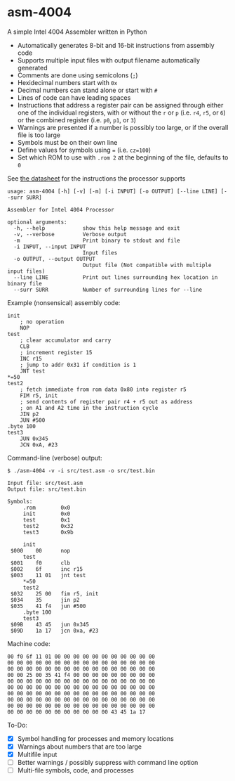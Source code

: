 # asm-4004

A simple Intel 4004 Assembler written in Python

- Automatically generates 8-bit and 16-bit instructions from assembly code
- Supports multiple input files with output filename automatically generated
- Comments are done using semicolons (`;`)
- Hexidecimal numbers start with `0x`
- Decimal numbers can stand alone or start with `#`
- Lines of code can have leading spaces
- Instructions that address a register pair can be assigned through either one of the individual registers, with or without the `r` or `p` (i.e. `r4`, `r5`, or `6`) or the combined register (i.e. `p0`, `p1`, or `3`)
- Warnings are presented if a number is possibly too large, or if the overall file is too large
- Symbols must be on their own line
- Define values for symbols using `=` (i.e. `cz=100`)
- Set which ROM to use with `.rom 2` at the beginning of the file, defaults to `0`

See [the datasheet](../docs/4004_datasheet.md) for the instructions the processor supports

```
usage: asm-4004 [-h] [-v] [-m] [-i INPUT] [-o OUTPUT] [--line LINE] [--surr SURR]

Assembler for Intel 4004 Processor

optional arguments:
  -h, --help            show this help message and exit
  -v, --verbose         Verbose output
  -m                    Print binary to stdout and file
  -i INPUT, --input INPUT
                        Input files
  -o OUTPUT, --output OUTPUT
                        Output file (Not compatible with multiple input files)
  --line LINE           Print out lines surrounding hex location in binary file
  --surr SURR           Number of surrounding lines for --line
```

Example (nonsensical) assembly code:
```
init
    ; no operation
    NOP
test
    ; clear accumulator and carry
    CLB
    ; increment register 15
    INC r15
    ; jump to addr 0x31 if condition is 1
    JNT test
*=50
test2
    ; fetch immediate from rom data 0x80 into register r5
    FIM r5, init
    ; send contents of register pair r4 + r5 out as address
    ; on A1 and A2 time in the instruction cycle
    JIN p2
    JUN #500
.byte 100
test3
    JUN 0x345
    JCN 0xA, #23
```

Command-line (verbose) output:
```
$ ./asm-4004 -v -i src/test.asm -o src/test.bin

Input file: src/test.asm
Output file: src/test.bin

Symbols:
	 .rom 		 0x0
	 init 		 0x0
	 test 		 0x1
	 test2 		 0x32
	 test3 		 0x9b

	 init
 $000 	 00 	 nop
	 test
 $001 	 f0 	 clb
 $002 	 6f 	 inc r15
 $003 	 11 01 	 jnt test
	 *=50
	 test2
 $032 	 25 00 	 fim r5, init
 $034 	 35 	 jin p2
 $035 	 41 f4 	 jun #500
	 .byte 100
	 test3
 $09B 	 43 45 	 jun 0x345
 $09D 	 1a 17 	 jcn 0xa, #23

```

Machine code:
```
00 f0 6f 11 01 00 00 00 00 00 00 00 00 00 00 00
00 00 00 00 00 00 00 00 00 00 00 00 00 00 00 00
00 00 00 00 00 00 00 00 00 00 00 00 00 00 00 00
00 00 25 00 35 41 f4 00 00 00 00 00 00 00 00 00
00 00 00 00 00 00 00 00 00 00 00 00 00 00 00 00
00 00 00 00 00 00 00 00 00 00 00 00 00 00 00 00
00 00 00 00 00 00 00 00 00 00 00 00 00 00 00 00
00 00 00 00 00 00 00 00 00 00 00 00 00 00 00 00
00 00 00 00 00 00 00 00 00 00 00 00 00 00 00 00
00 00 00 00 00 00 00 00 00 00 00 43 45 1a 17
```

To-Do:
- [x] Symbol handling for processes and memory locations
- [x] Warnings about numbers that are too large
- [x] Multifile input
- [ ] Better warnings / possibly suppress with command line option
- [ ] Multi-file symbols, code, and processes
